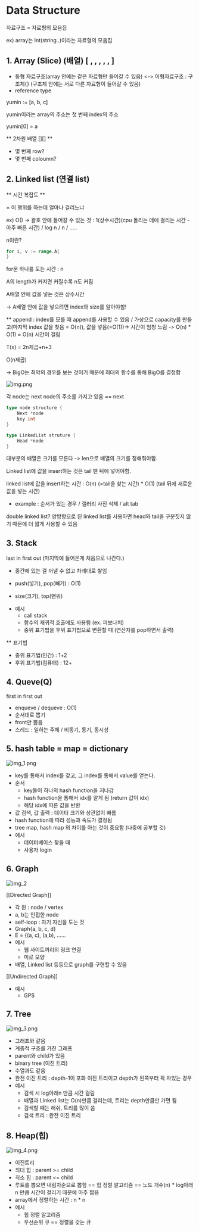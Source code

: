 # Data Structure
자료구조 = 자료형의 모음집

ex) array는 Int(string..)이라는 자료형의 모음집


## 1. Array (Slice) (배열) [ , , , , , ]

- 동형 자료구조(array 안에는 같은 자료형만 들어갈 수 있음) <-> 이형자료구조 : 구조체{} (구조체 안에는 서로 다른 자료형이 들어갈 수 있음)
- reference type

yumin := [a, b, c]

yumin이라는 array의 주소는 첫 번째 index의 주소

yumin[0] = a

** 2차원 배열 [][] **
- 몇 번째 row?
- 몇 번째 coloumn?

## 2. Linked list (연결 list)

** 시간 복잡도 **

= 이 행위를 하는데 얼마나 걸리느냐

ex) O()
-> 괄호 안에 들어갈 수 있는 것 : 1(상수시간)(cpu 돌리는 데에 걸리는 시간 - 아주 빠른 시간) / log n / n / .....

n이란?

```go
for i, v := range.A{
}
```
for문 하나를 도는 시간 : n

A의 length가 커지면 커질수록 n도 커짐

A배열 안에 값을 넣는 것은 상수시간

-> A배열 안에 값을 넣으려면 index와 size를 알아야함!

** append : index를 모를 때 append를 사용할 수 있음 / 가상으로 capacity를 만들고(마지막 index 값을 찾음 = O(n)), 값을 넣음(=O(1))-> 시간이 엄청 느림
-> O(n) * O(1) = O(n) 시간이 걸림

T(x) = 2n제곱+n+3

O(n제곱)

-> BigO는 최악의 경우를 보는 것이기 때문에 최대의 항수를 통해 BigO를 결정함

![img.png](img.png)

각 node는 next node의 주소를 가지고 있음 == next

```go
type node structure {
	Next *node
	key int
}

type LinkedList struture {
	Head *node
}
```

대부분의 배열은 크기를 모른다 -> len으로 배열의 크기를 정해줘야함.

Linked list에 값을 insert하는 것은 tail 맨 뒤에 넣어야함.

linked list에 값을 insert하는 시간 : O(n) (=tail을 찾는 시간) * O(1) (tail 뒤에 새로운 값을 넣는 시간)

- example : 순서가 있는 경우 / 갤러리 사진 삭제 / alt tab

double linked list? 양방향으로 된 linked list를 사용하면 head와 tail을 구분짓지 않기 때문에 더 짧게 사용할 수 있음

## 3. Stack

last in first out (마지막에 들어온게 처음으로 나간다.)

- 중간에 있는 걸 꺼낼 수 없고 차례대로 쌓임

- push(넣기), pop(빼기) : O(1)
- size(크기), top(맨위)

* 예시
  * call stack
  * 함수의 재귀적 호출에도 사용됨 (ex. 피보나치)
  * 중위 표기법을 후위 표기법으로 변환할 때 (연산자를 pop하면서 출력)

** 표기법
- 중위 표기법(인간) : 1+2
- 후위 표기법(컴퓨터) : 12+

## 4. Queve(Q)
first in first out

- enqueve / dequeve : O(1)
- 순서대로 뽑기
- front만 뽑음
- 스레드 : 일하는 주체 / 비동기, 동기, 동시성

## 5. hash table = map = dictionary

![img_1.png](img_1.png)
- key를 통해서 index를 갖고, 그 index를 통해서 value를 얻는다.
- 순서
  - key들이 하나의 hash function을 지나감
  - hash function을 통해서 idx를 알게 됨 (return 값이 idx)
  - 해당 idx에 따른 값을 반환
- 값 검색, 값 출력 : 데이터 크기와 상관없이 빠름
- hash function에 따라 성능과 속도가 결정됨
- tree map, hash map 의 차이를 아는 것이 중요함 (나중에 공부할 것)
- 예시
  - 데이터베이스 찾을 때
  - 사용자 login

## 6. Graph

![img_2](https://user-images.githubusercontent.com/130362583/235656618-b7061313-3d93-4ccc-bc5b-a3293b8bba03.png)

[[Directed Graph]]
- 각 원 : node / vertex
- a, b는 인접한 node
- self-loop : 자기 자신을 도는 것
- Graph{a, b, c, d}
- E = {(a, c), (a,b), ......
- 예시
  - 웹 사이트끼리의 링크 연결
  - 미로 모양
- 배열, Linked list 등등으로 graph를 구현할 수 있음

[[Undirected Graph]]
- 예시
  - GPS

## 7. Tree
![img_3.png](https://user-images.githubusercontent.com/119022905/233975643-337288fb-6480-44fb-a2a4-1726882df9d6.png)

- 그래프와 같음
- 계층적 구조를 가진 그래프
- parent와 child가 있음
- binary tree (이진 트리)
- 수열과도 같음
- 완전 이진 트리 : depth-1이 포화 이진 트리이고 depth가 왼쪽부터 꽉 차있는 경우
- 예시
  - 검색 시 log아래n 만큼 시간 걸림
  - 배열과 Linked list는 O(n)만큼 걸리는데, 트리는 depth만큼만 가면 됨
  - 검색할 때는 해쉬, 트리를 많이 씀
  - 검색 트리 : 완전 이진 트리

## 8. Heap(힙)
![img_4.png](img_4.png)

- 이진트리
- 최대 힙 : parent >= child
- 최소 힙 : parent <= child
- 루트를 뽑으면 내림차순으로 뽑힘 == 힙 정렬 알고리즘 == 노드 개수(n) * log아래n 만큼 시간이 걸리기 때문에 아주 짧음
- array에서 정렬하는 시간 : n * n
- 예시
  - 힙 정렬 알고리즘
  - 우선순위 큐 == 정렬을 갖는 큐